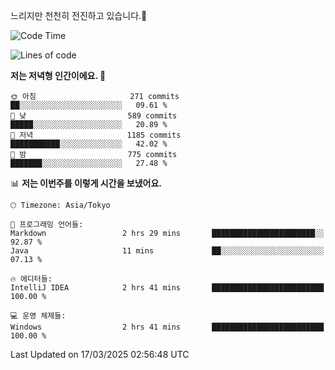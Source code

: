 느리지만 천천히 전진하고 있습니다.🐢

<!--START_SECTION:waka-->
![Code Time](http://img.shields.io/badge/Code%20Time-1%2C545%20hrs%2031%20mins-blue)

![Lines of code](https://img.shields.io/badge/%EC%A0%80%EB%8A%94%20%EC%97%AC%ED%83%9C%EA%B9%8C%EC%A7%80%20-916.3%20thousand%20%EC%A4%84%EC%9D%98%20%EC%BD%94%EB%93%9C%EB%A5%BC%20%EC%9E%91%EC%84%B1%ED%96%88%EC%96%B4%EC%9A%94.-blue)

**저는 저녁형 인간이에요. 🦉** 

```text
🌞 아침                     271 commits         ██░░░░░░░░░░░░░░░░░░░░░░░   09.61 % 
🌆 낮　                     589 commits         █████░░░░░░░░░░░░░░░░░░░░   20.89 % 
🌃 저녁                     1185 commits        ███████████░░░░░░░░░░░░░░   42.02 % 
🌙 밤　                     775 commits         ███████░░░░░░░░░░░░░░░░░░   27.48 % 
```


📊 **저는 이번주를 이렇게 시간을 보냈어요.** 

```text
🕑︎ Timezone: Asia/Tokyo

💬 프로그래밍 언어들: 
Markdown                 2 hrs 29 mins       ███████████████████████░░   92.87 % 
Java                     11 mins             ██░░░░░░░░░░░░░░░░░░░░░░░   07.13 % 

🔥 에디터들: 
IntelliJ IDEA            2 hrs 41 mins       █████████████████████████   100.00 % 

💻 운영 체제들: 
Windows                  2 hrs 41 mins       █████████████████████████   100.00 % 
```


 Last Updated on 17/03/2025 02:56:48 UTC
<!--END_SECTION:waka-->

